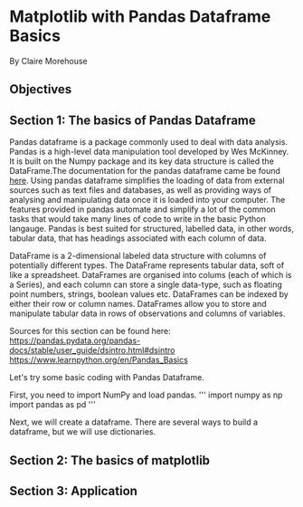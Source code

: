# Matplotlib with Pandas Dataframe Basics 

By Claire Morehouse

## Objectives

## Section 1: The basics of Pandas Dataframe 

Pandas dataframe is a package commonly used to deal with data analysis. Pandas is a high-level data manipulation tool developed by Wes McKinney. It is built on the Numpy package and its key data structure is called the DataFrame.The documentation for the pandas dataframe came be found [here](https://pandas.pydata.org/pandas-docs/stable/reference/api/pandas.DataFrame.html). Using pandas dataframe simplifies the loading of data from external sources such as text files and databases, as well as providing ways of analysing and manipulating data once it is loaded into your computer. The features provided in pandas automate and simplify a lot of the common tasks that would take many lines of code to write in the basic Python langauge. Pandas is best suited for structured, labelled data, in other words, tabular data, that has headings associated with each column of data. 

DataFrame is a 2-dimensional labeled data structure with columns of potentially different types. The DataFrame represents tabular data, soft of like a spreadsheet. DataFrames are organised into colums (each of which is a Series), and each column can store a single data-type, such as floating point numbers, strings, boolean values etc. DataFrames can be indexed by either their row or column names. DataFrames allow you to store and manipulate tabular data in rows of observations and columns of variables.

Sources for this section can be found here:
https://pandas.pydata.org/pandas-docs/stable/user_guide/dsintro.html#dsintro
https://www.learnpython.org/en/Pandas_Basics

Let's try some basic coding with Pandas Dataframe. 

First, you need to import NumPy and load pandas.
'''
import numpy as np
import pandas as pd
'''

Next, we will create a dataframe. There are several ways to build a dataframe, but we will use dictionaries. 


## Section 2: The basics of matplotlib 

## Section 3: Application
